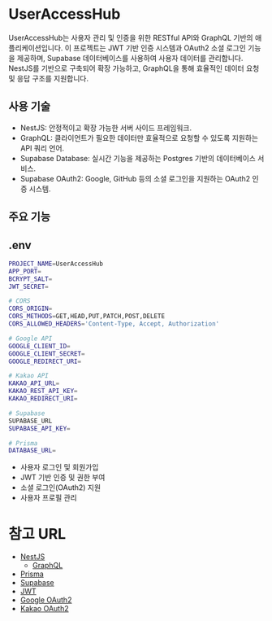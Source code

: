 # UserAccessHub

UserAccessHub는 사용자 관리 및 인증을 위한 RESTful API와 GraphQL 기반의 애플리케이션입니다. 이 프로젝트는 JWT 기반 인증 시스템과 OAuth2 소셜 로그인 기능을 제공하며, Supabase 데이터베이스를 사용하여 사용자 데이터를 관리합니다. NestJS를 기반으로 구축되어 확장 가능하고, GraphQL을 통해 효율적인 데이터 요청 및 응답 구조를 지원합니다.

## 사용 기술

- NestJS: 안정적이고 확장 가능한 서버 사이드 프레임워크.
- GraphQL: 클라이언트가 필요한 데이터만 효율적으로 요청할 수 있도록 지원하는 API 쿼리 언어.
- Supabase Database: 실시간 기능을 제공하는 Postgres 기반의 데이터베이스 서비스.
- Supabase OAuth2: Google, GitHub 등의 소셜 로그인을 지원하는 OAuth2 인증 시스템.

## 주요 기능

## .env

```bash
PROJECT_NAME=UserAccessHub
APP_PORT=
BCRYPT_SALT=
JWT_SECRET=

# CORS
CORS_ORIGIN=
CORS_METHODS=GET,HEAD,PUT,PATCH,POST,DELETE
CORS_ALLOWED_HEADERS='Content-Type, Accept, Authorization'

# Google API
GOOGLE_CLIENT_ID=
GOOGLE_CLIENT_SECRET=
GOOGLE_REDIRECT_URI=

# Kakao API
KAKAO_API_URL=
KAKAO_REST_API_KEY=
KAKAO_REDIRECT_URI=

# Supabase
SUPABASE_URL
SUPABASE_API_KEY=

# Prisma
DATABASE_URL=
```

- 사용자 로그인 및 회원가입
- JWT 기반 인증 및 권한 부여
- 소셜 로그인(OAuth2) 지원
- 사용자 프로필 관리

# 참고 URL

- [NestJS](https://docs.nestjs.com/)
  - [GraphQL](https://docs.nestjs.com/graphql/quick-start)
- [Prisma](https://www.prisma.io/)
- [Supabase](https://supabase.com/)
- [JWT](https://jwt.io/)
- [Google OAuth2](https://developers.google.com/identity/protocols/oauth2)
- [Kakao OAuth2](https://developers.kakao.com/docs/latest/ko/kakaologin/rest-api)
